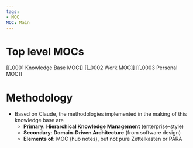 ```yaml
---
tags:
- MOC
MOC: Main
---
```

# Top level MOCs
[[_0001 Knowledge Base MOC]]
[[_0002 Work MOC]]
[[_0003 Personal MOC]]
# Methodology
- Based on Claude, the methodologies implemented in the making of this knowledge base are 
	- **Primary**: **Hierarchical Knowledge Management** (enterprise-style)
	- **Secondary**: **Domain-Driven Architecture** (from software design)
	- **Elements of**: MOC (hub notes), but not pure Zettelkasten or PARA